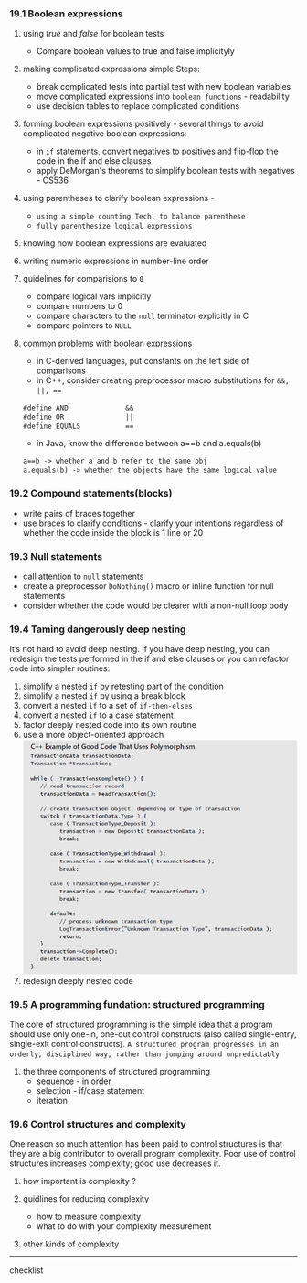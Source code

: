 ### 19.1 Boolean expressions

1. using *true* and *false* for boolean tests
    + Compare boolean values to true and false implicityly

2. making complicated expressions simple
Steps:
    + break complicated tests into partial test with new boolean variables
    + move complicated expressions into `boolean functions` - readability
    + use decision tables to replace complicated conditions
3. forming boolean expressions positively - several things to avoid complicated negative boolean expressions:
    + in `if` statements, convert negatives to positives and flip-flop the code in the if and else clauses
    + apply DeMorgan's theorems to simplify boolean tests with negatives - CS536
4. using parentheses to clarify boolean expressions - 
    + `using a simple counting Tech. to balance parenthese`
    + `fully parenthesize logical expressions`

5. knowing how boolean expressions are evaluated
6. writing numeric expressions in number-line order
7. guidelines for comparisions to `0`
    + compare logical vars implicitly
    + compare numbers to 0
    + compare characters to the `null` terminator explicitly in C
    + compare pointers to `NULL`

8. common problems with boolean expressions
    + in C-derived languages, put constants on the left side of comparisons
    + in C++, consider creating preprocessor macro substitutions for `&&, ||, ==`
    ```
    #define AND              &&
    #define OR               ||
    #define EQUALS           ==
    ```
    + in Java, know the difference between a==b and a.equals(b)
    ```
    a==b -> whether a and b refer to the same obj
    a.equals(b) -> whether the objects have the same logical value
    ```


### 19.2 Compound statements(blocks)

* write pairs of braces together
* use braces to clarify conditions - clarify your intentions regardless of whether the code inside the block is 1 line or 20

### 19.3 Null statements
* call attention to `null` statements
* create a preprocessor `DoNothing()` macro or inline function for null statements 
* consider whether the code would be clearer with a non-null loop body


### 19.4 Taming dangerously deep nesting
It’s not hard to avoid deep nesting. If you have deep nesting, you can redesign the tests performed in the if and else clauses or you can refactor code into simpler routines:
1. simplify a nested `if` by retesting part of the condition
2. simplify a nested `if` by using a break block
3. convert a nested `if` to a set of `if-then-elses`
4. convert a nested `if` to a case statement
5. factor deeply nested code into its own routine
6. use a more object-oriented approach
    ![alt text](images/image-11.png)
7. redesign deeply nested code

### 19.5 A programming fundation: structured programming
The core of structured programming is the simple idea that a program should use only one-in, one-out control constructs (also called single-entry, single-exit control constructs).
`A structured program progresses in an orderly, disciplined way, rather than jumping around unpredictably`

1. the three components of structured programming
    + sequence - in order
    + selection - if/case statement
    + iteration

### 19.6 Control structures and complexity
One reason so much attention has been paid to control structures is that they are a big contributor to overall program complexity. Poor use of control structures increases complexity; good use decreases it.

1. how important is complexity ?
2. guidlines for reducing complexity
    + how to measure complexity
    + what to do with your complexity measurement

3. other kinds of complexity

---
checklist